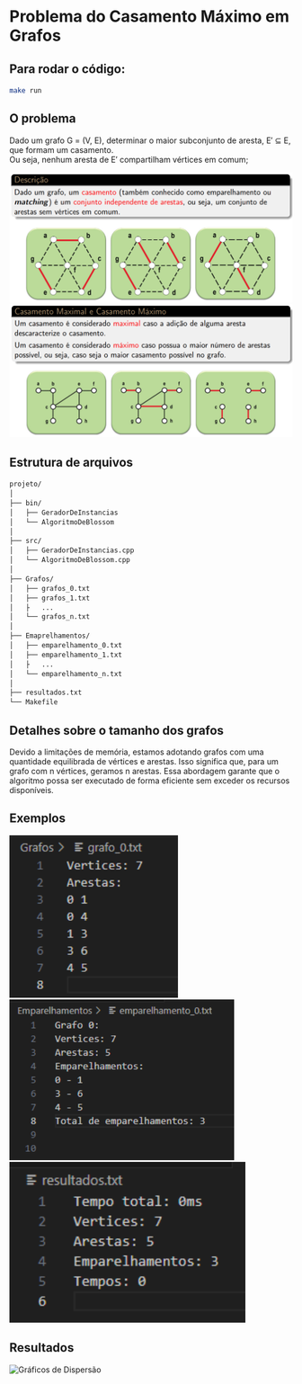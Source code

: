 <!--Hércules Aparecido Teixeira - 18.2.8072-->

# Problema do Casamento Máximo em Grafos

## Para rodar o código:
```bash
make run
```

## O problema

Dado um grafo G = (V, E), determinar o maior subconjunto de aresta, E′ ⊆ E, que formam um casamento. <br>Ou seja, nenhum aresta de E′ compartilham vértices em comum;

![Exemplo de Grafo](imagens/casamento1.png)
![Exemplo de Grafo](imagens/casamento2.png)


## Estrutura de arquivos

```bash
projeto/
│
├── bin/
│   ├── GeradorDeInstancias
│   └── AlgoritmoDeBlossom
│
├── src/
│   ├── GeradorDeInstancias.cpp
│   └── AlgoritmoDeBlossom.cpp
│
├── Grafos/
│   ├── grafos_0.txt
│   ├── grafos_1.txt
│   ├   ...
│   └── grafos_n.txt
│
├── Emaprelhamentos/
│   ├── emparelhamento_0.txt
│   ├── emparelhamento_1.txt
│   ├   ...
│   └── emparelhamento_n.txt
│
├── resultados.txt
└── Makefile
```

## Detalhes sobre o tamanho dos grafos

Devido a limitações de memória, estamos adotando grafos com uma quantidade equilibrada de vértices e arestas. Isso significa que, para um grafo com n vértices, geramos n arestas. Essa abordagem garante que o algoritmo possa ser executado de forma eficiente sem exceder os recursos disponíveis.

## Exemplos
<img src="imagens/grafo_exemplo.png" alt="Grafo Exemplo" width="300" />
<img src="imagens/emparelhamento_exemplo.png" alt="Emparelhamento Exemplo" width="400" />
<img src="imagens/resultados_exemplo.png" alt="Resultados Exemplo" width="420" />

## Resultados

![Gráficos de Dispersão](imagens/Gráficos_200k.png)